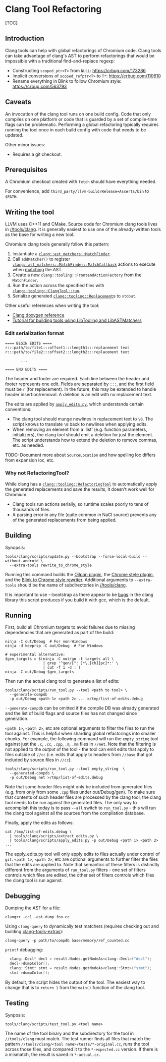 # Clang Tool Refactoring

[TOC]

## Introduction

Clang tools can help with global refactorings of Chromium code. Clang tools can
take advantage of clang's AST to perform refactorings that would be impossible
with a traditional find-and-replace regexp:

*   Constructing `scoped_ptr<T>` from `NULL`: <https://crbug.com/173286>
*   Implicit conversions of `scoped_refptr<T>` to `T*`: <https://crbug.com/110610>
*   Rename everything in Blink to follow Chromium style: <https://crbug.com/563793>

## Caveats

An invocation of the clang tool runs on one build config. Code that only
compiles on one platform or code that is guarded by a set of compile-time flags
can be problematic. Performing a global refactoring typically requires running
the tool once in each build config with code that needs to be updated.

Other minor issues:

*   Requires a git checkout.

## Prerequisites

A Chromium checkout created with `fetch` should have everything needed.

For convenience, add `third_party/llvm-build/Release+Asserts/bin` to `$PATH`.

## Writing the tool

LLVM uses C++11 and CMake. Source code for Chromium clang tools lives in
[//tools/clang](https://chromium.googlesource.com/chromium/src/tools/clang/+/master).
It is generally easiest to use one of the already-written tools as the base for
writing a new tool.

Chromium clang tools generally follow this pattern:

1.  Instantiate a [`clang::ast_matchers::MatchFinder`](http://clang.llvm.org/doxygen/classclang_1_1ast__matchers_1_1MatchFinder.html).
2.  Call `addMatcher()` to register [`clang::ast_matchers::MatchFinder::MatchCallback`](http://clang.llvm.org/doxygen/classclang_1_1ast__matchers_1_1MatchFinder_1_1MatchCallback.html)
    actions to execute when [matching](http://clang.llvm.org/docs/LibASTMatchersReference.html)
    the AST.
3.  Create a new `clang::tooling::FrontendActionFactory` from the `MatchFinder`.
4.  Run the action across the specified files with
    [`clang::tooling::ClangTool::run`](http://clang.llvm.org/doxygen/classclang_1_1tooling_1_1ClangTool.html#acec91f63b45ac7ee2d6c94cb9c10dab3).
5.  Serialize generated [`clang::tooling::Replacement`](http://clang.llvm.org/doxygen/classclang_1_1tooling_1_1Replacement.html)s
    to `stdout`.

Other useful references when writing the tool:

*   [Clang doxygen reference](http://clang.llvm.org/doxygen/index.html)
*   [Tutorial for building tools using LibTooling and LibASTMatchers](http://clang.llvm.org/docs/LibASTMatchersTutorial.html)

### Edit serialization format
```
==== BEGIN EDITS ====
r:::path/to/file1:::offset1:::length1:::replacement text
r:::path/to/file2:::offset2:::length2:::replacement text

       ...

==== END EDITS ====
```

The header and footer are required. Each line between the header and footer
represents one edit. Fields are separated by `:::`, and the first field must
be `r` (for replacement). In the future, this may be extended to handle header
insertion/removal. A deletion is an edit with no replacement text.

The edits are applied by [`apply_edits.py`](#Running), which understands certain
conventions:

*   The clang tool should munge newlines in replacement text to `\0`. The script
    knows to translate `\0` back to newlines when applying edits.
*   When removing an element from a 'list' (e.g. function parameters,
    initializers), the clang tool should emit a deletion for just the element.
    The script understands how to extend the deletion to remove commas, etc. as
    needed.

TODO: Document more about `SourceLocation` and how spelling loc differs from
expansion loc, etc.

### Why not RefactoringTool?
While clang has a [`clang::tooling::RefactoringTool`](http://clang.llvm.org/doxygen/classclang_1_1tooling_1_1RefactoringTool.html)
to automatically apply the generated replacements and save the results, it
doesn't work well for Chromium:

*   Clang tools run actions serially, so runtime scales poorly to tens of
    thousands of files.
*   A parsing error in any file (quite common in NaCl source) prevents any of
    the generated replacements from being applied.

## Building
Synopsis:

```shell
tools/clang/scripts/update.py --bootstrap --force-local-build --without-android \
  --extra-tools rewrite_to_chrome_style
```

Running this command builds the [Oilpan plugin](https://chromium.googlesource.com/chromium/src/+/master/tools/clang/blink_gc_plugin/),
the [Chrome style
plugin](https://chromium.googlesource.com/chromium/src/+/master/tools/clang/plugins/),
and the [Blink to Chrome style rewriter](https://chromium.googlesource.com/chromium/src/+/master/tools/clang/rewrite_to_chrome_style/). Additional arguments to `--extra-tools` should be the name of
subdirectories in
[//tools/clang](https://chromium.googlesource.com/chromium/src/+/master/tools/clang).

It is important to use --bootstrap as there appear to be [bugs](https://crbug.com/580745)
in the clang library this script produces if you build it with gcc, which is the default.

## Running
First, build all Chromium targets to avoid failures due to missing dependencies
that are generated as part of the build:

```shell
ninja -C out/Debug  # For non-Windows
ninja -d keeprsp -C out/Debug  # For Windows

# experimental alternative:
$gen_targets = $(ninja -C out/gn -t targets all \
                 | grep '^gen/[^: ]*\.[ch][pc]*:' \
                 | cut -f 1 -d :`)
ninja -C out/Debug $gen_targets
```

Then run the actual clang tool to generate a list of edits:

```shell
tools/clang/scripts/run_tool.py --tool <path to tool> \
  --generate-compdb
  -p out/Debug <path 1> <path 2> ... >/tmp/list-of-edits.debug
```

`--generate-compdb` can be omitted if the compile DB was already generated and
the list of build flags and source files has not changed since generation.

`<path 1>`, `<path 2>`, etc are optional arguments to filter the files to run
the tool against. This is helpful when sharding global refactorings into smaller
chunks. For example, the following command will run the `empty_string` tool
against just the `.c`, `.cc`, `.cpp`, `.m`, `.mm` files in `//net`.  Note that
the filtering is not applied to the *output* of the tool - the tool can emit
edits that apply to files outside of `//cc` (i.e. edits that apply to headers
from `//base` that got included by source files in `//cc`).

```shell
tools/clang/scripts/run_tool.py --tool empty_string  \
  --generated-compdb \
  -p out/Debug net >/tmp/list-of-edits.debug
```

Note that some header files might only be included from generated files (e.g.
from only from some `.cpp` files under out/Debug/gen).  To make sure that
contents of such header files are processed by the clang tool, the clang tool
needs to be run against the generated files.  The only way to accomplish this
today is to pass `--all` switch to `run_tool.py` - this will run the clang tool
against all the sources from the compilation database.

Finally, apply the edits as follows:

```shell
cat /tmp/list-of-edits.debug \
  | tools/clang/scripts/extract_edits.py \
  | tools/clang/scripts/apply_edits.py -p out/Debug <path 1> <path 2> ...
```

The apply_edits.py tool will only apply edits to files actually under control of
`git`.  `<path 1>`, `<path 2>`, etc are optional arguments to further filter the
files that the edits are applied to.  Note that semantics of these filters is
distinctly different from the arguments of `run_tool.py` filters - one set of
filters controls which files are edited, the other set of filters controls which
files the clang tool is run against.

## Debugging
Dumping the AST for a file:

```shell
clang++ -cc1 -ast-dump foo.cc
```

Using `clang-query` to dynamically test matchers (requires checking out
and building [clang-tools-extras](https://github.com/llvm-mirror/clang-tools-extra)):

```shell
clang-query -p path/to/compdb base/memory/ref_counted.cc
```

`printf` debugging:

```c++
  clang::Decl* decl = result.Nodes.getNodeAs<clang::Decl>("decl");
  decl->dumpColor();
  clang::Stmt* stmt = result.Nodes.getNodeAs<clang::Stmt>("stmt");
  stmt->dumpColor();
```

By default, the script hides the output of the tool. The easiest way to change
that is to `return 1` from the `main()` function of the clang tool.

## Testing
Synposis:

```shell
tools/clang/scripts/test_tool.py <tool name>
```

The name of the tool binary and the subdirectory for the tool in
`//tools/clang` must match. The test runner finds all files that match the
pattern `//tools/clang/<tool name>/tests/*-original.cc`, runs the tool across
those files, and compared it to the `*-expected.cc` version. If there is a
mismatch, the result is saved in `*-actual.cc`.
